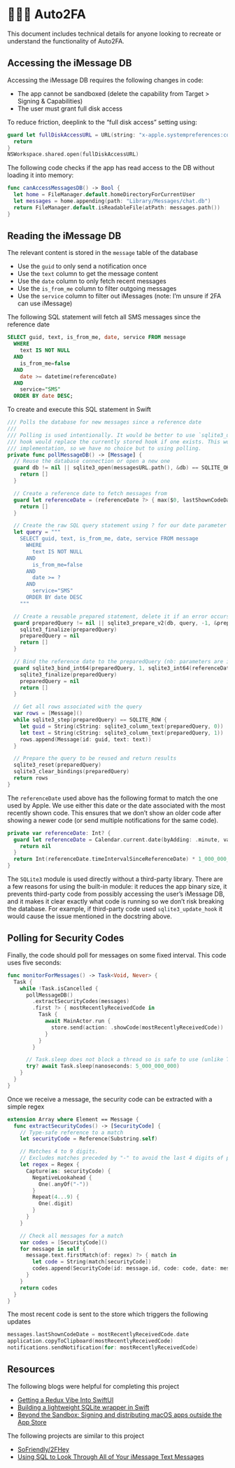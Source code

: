 # 👨🏼‍💻 Auto2FA

This document includes technical details for anyone looking to recreate or understand the functionality of Auto2FA.

## Accessing the iMessage DB

Accessing the iMessage DB requires the following changes in code:

- The app cannot be sandboxed (delete the capability from Target > Signing & Capabilities)
- The user must grant full disk access

To reduce friction, deeplink to the “full disk access” setting using:

```swift
guard let fullDiskAccessURL = URL(string: "x-apple.systempreferences:com.apple.preference.security?Privacy_AllFiles") else {
  return
}
NSWorkspace.shared.open(fullDiskAccessURL)
```

The following code checks if the app has read access to the DB without loading it into memory:

```swift
func canAccessMessagesDB() -> Bool {
  let home = FileManager.default.homeDirectoryForCurrentUser
  let messages = home.appending(path: "Library/Messages/chat.db")
  return FileManager.default.isReadableFile(atPath: messages.path())
}
```

## Reading the iMessage DB

The relevant content is stored in the `message` table of the database

- Use the `guid` to only send a notification once
- Use the `text` column to get the message content
- Use the `date` column to only fetch recent messages
- Use the `is_from_me` column to filter outgoing messages
- Use the `service` column to filter out iMessages (note: I’m unsure if 2FA can use iMessage)

The following SQL statement will fetch all SMS messages since the reference date

```sql
SELECT guid, text, is_from_me, date, service FROM message
  WHERE
    text IS NOT NULL
  AND
    is_from_me=false
  AND
    date >= datetime(referenceDate)
  AND
    service="SMS"
  ORDER BY date DESC;
```

To create and execute this SQL statement in Swift

```swift
/// Polls the database for new messages since a reference date
///
/// Polling is used intentionally. It would be better to use `sqlite3_update_hook`, but our provided
/// hook would replace the currently stored hook if one exists. This would risk breaking the iMessage
/// implementation, so we have no choice but to using polling.
private func pollMessageDB() -> [Message] {
  // Reuse the database connection or open a new one
  guard db != nil || sqlite3_open(messagesURL.path(), &db) == SQLITE_OK else {
    return []
  }

  // Create a reference date to fetch messages from
  guard let referenceDate = (referenceDate ?> { max($0, lastShownCodeDate) }) else {
    return []
  }

  // Create the raw SQL query statement using ? for our date parameter
  let query = """
    SELECT guid, text, is_from_me, date, service FROM message
      WHERE
        text IS NOT NULL
      AND
        is_from_me=false
      AND
        date >= ?
      AND
        service="SMS"
      ORDER BY date DESC
    """

  // Create a reusable prepared statement, delete it if an error occurs
  guard preparedQuery != nil || sqlite3_prepare_v2(db, query, -1, &preparedQuery, nil) == SQLITE_OK else {
    sqlite3_finalize(preparedQuery)
    preparedQuery = nil
    return []
  }

  // Bind the reference date to the preparedQuery (nb: parameters are indexed from 1)
  guard sqlite3_bind_int64(preparedQuery, 1, sqlite3_int64(referenceDate)) == SQLITE_OK else {
    sqlite3_finalize(preparedQuery)
    preparedQuery = nil
    return []
  }

  // Get all rows associated with the query
  var rows = [Message]()
  while sqlite3_step(preparedQuery) == SQLITE_ROW {
    let guid = String(cString: sqlite3_column_text(preparedQuery, 0))
    let text = String(cString: sqlite3_column_text(preparedQuery, 1))
    rows.append(Message(id: guid, text: text))
  }

  // Prepare the query to be reused and return results
  sqlite3_reset(preparedQuery)
  sqlite3_clear_bindings(preparedQuery)
  return rows
}
```

The `referenceDate` used above has the following format to match the one used by Apple. We use either this date or the date associated with the most recently shown code. This ensures that we don’t show an older code after showing a newer code (or send multiple notifications for the same code).

```swift
private var referenceDate: Int? {
  guard let referenceDate = Calendar.current.date(byAdding: .minute, value: minutesAgo, to: .now) else {
    return nil
  }
  return Int(referenceDate.timeIntervalSinceReferenceDate) * 1_000_000_000
}
```

The `SQLite3` module is used directly without a third-party library. There are a few reasons for using the built-in module: it reduces the app binary size, it prevents third-party code from possibly accessing the user’s iMessage DB, and it makes it clear exactly what code is running so we don’t risk breaking the database. For example, if third-party code used `sqlite3_update_hook` it would cause the issue mentioned in the docstring above.

## Polling for Security Codes

Finally, the code should poll for messages on some fixed interval. This code uses five seconds:

```swift
func monitorForMessages() -> Task<Void, Never> {
  Task {
    while !Task.isCancelled {
      pollMessageDB()
        .extractSecurityCodes(messages)
        .first ?> { mostRecentlyReceivedCode in
          Task {
            await MainActor.run {
              store.send(action: .showCode(mostRecentlyReceivedCode))
            }
          }
        }

      // Task.sleep does not block a thread so is safe to use (unlike Thread.sleep)
      try? await Task.sleep(nanoseconds: 5_000_000_000)
    }
  }
}
```

Once we receive a message, the security code can be extracted with a simple regex

```swift
extension Array where Element == Message {
  func extractSecurityCodes() -> [SecurityCode] {
    // Type-safe reference to a match
    let securityCode = Reference(Substring.self)

    // Matches 4 to 9 digits.
    // Excludes matches preceded by "-" to avoid the last 4 digits of phone numbers.
    let regex = Regex {
      Capture(as: securityCode) {
        NegativeLookahead {
          One(.anyOf("-"))
        }
        Repeat(4...9) {
          One(.digit)
        }
      }
    }

    // Check all messages for a match
    var codes = [SecurityCode]()
    for message in self {
      message.text.firstMatch(of: regex) ?> { match in
        let code = String(match[securityCode])
        codes.append(SecurityCode(id: message.id, code: code, date: message.date))
      }
    }
    return codes
  }
}
```

The most recent code is sent to the store which triggers the following updates

```swift
messages.lastShownCodeDate = mostRecentlyReceivedCode.date
application.copyToClipboard(mostRecentlyReceivedCode)
notifications.sendNotification(for: mostRecentlyReceivedCode)
```

## Resources

The following blogs were helpful for completing this project

- [Getting a Redux Vibe Into SwiftUI](https://www.kodeco.com/22096649-getting-a-redux-vibe-into-swiftui#toc-anchor-017)
- [Building a lightweight SQLite wrapper in Swift](https://shareup.app/blog/building-a-lightweight-sqlite-wrapper-in-swift/)
- [Beyond the Sandbox: Signing and distributing macOS apps outside the App Store](https://www.appcoda.com/distribute-macos-apps/)

The following projects are similar to this project

- [SoFriendly/2FHey](https://github.com/SoFriendly/2fhey)
- [Using SQL to Look Through All of Your iMessage Text Messages](https://spin.atomicobject.com/2020/05/22/search-imessage-sql/)
